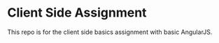 Client Side Assignment
=========================
This repo is for the client side basics assignment with basic AngularJS.